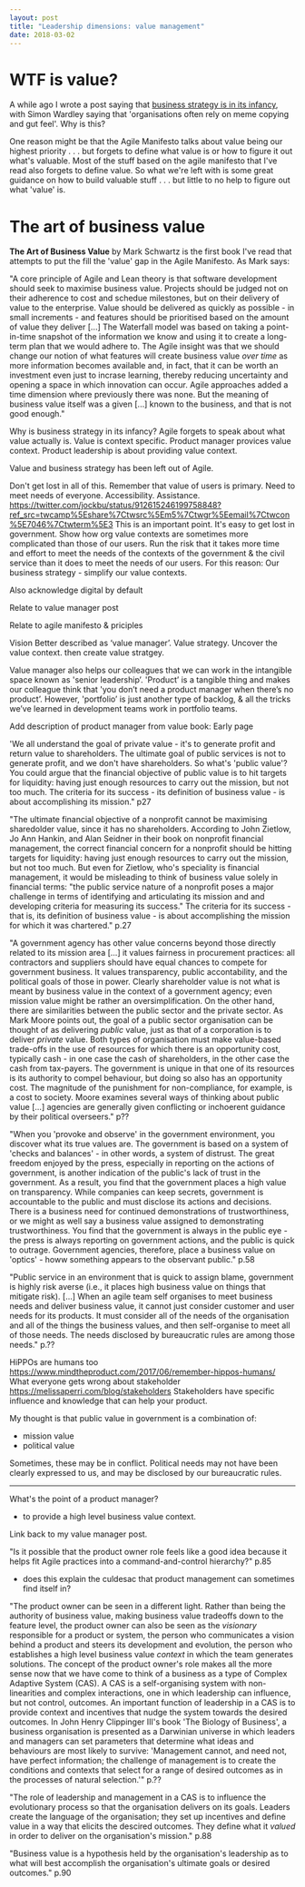 ```yaml
---
layout: post
title: "Leadership dimensions: value management"
date: 2018-03-02
---
```


# WTF is value?

A while ago I wrote a post saying that [business strategy is in its infancy](http://scottcolfer.com/2018/01/12/leadership.html), with Simon Wardley saying that 'organisations often rely on meme copying and gut feel'. Why is this?

One reason might be that the Agile Manifesto talks about value being our highest priority . . . but forgets to define what value is or how to figure it out what's valuable. Most of the stuff based on the agile manifesto that I've read also forgets to define value. So what we're left with is some great guidance on how to build valuable stuff . . . but little to no help to figure out what 'value' is.

# The art of business value

**The Art of Business Value** by Mark Schwartz is the first book I've read that attempts to put the fill the 'value' gap in the Agile Manifesto. As Mark says:

"A core principle of Agile and Lean theory is that software development should seek to maximise business value. Projects should be judged not on their adherence to cost and schedue milestones, but on their delivery of value to the enterprise. Value should be delivered as quickly as possible - in small increments - and features should be prioritised based on the amount of value they deliver [...] The Waterfall model was based on taking a point-in-time snapshot of the information we know and using it to create a long-term plan that we would adhere to. The Agile insight was that we should change our notion of what features will create business value *over time* as more information becomes available and, in fact, that it can be worth an investment even just to incrase learning, thereby reducing uncertainty and opening a space in which innovation can occur. Agile approaches added a time dimension where previously there was none. But the meaning of business value itself was a given [...] known to the business, and that is not good enough."

Why is business strategy in its infancy? 
Agile forgets to speak about what value actually is.
Value is context specific. 
Product manager provices value context.
Product leadership is about providing value context.

Value and business strategy has been left out of Agile.

Don't get lost in all of this.
Remember that value of users is primary. Need to meet needs of everyone. Accessibility. Assistance.
https://twitter.com/jockbu/status/912615246199758848?ref_src=twcamp%5Eshare%7Ctwsrc%5Em5%7Ctwgr%5Eemail%7Ctwcon%5E7046%7Ctwterm%5E3
This is an important point. It's easy to get lost in government. Show how org value contexts are sometimes more complicated than those of our users. Run the risk that it takes more time and effort to meet the needs of the contexts of the government & the civil service than it does to meet the needs of our users.
For this reason: Our business strategy - simplify our value contexts.

Also acknowledge digital by default

Relate to value manager post

Relate to agile manifesto & priciples

Vision
Better described as ‘value manager’.
Value strategy. Uncover the value context. then create value stratgey.

Value manager also helps our colleagues that we can work in the intangible space known as 'senior leadership’. 'Product’ is a tangible thing and makes our colleague think that 'you don’t need a product manager when there’s no product’. However, 'portfolio’ is just another type of backlog, & all the tricks we’ve learned in development teams work in portfolio teams.

Add description of product manager from value book:
 Early page

'We all understand the goal of private value - it's to generate profit and return value to shareholders. The ultimate goal of public services is not to generate profit, and we don't have shareholders. So what's 'public value'? You could argue that the financial objective of public value is to hit targets for liquidity: having just enough resources to carry out the mission, but not too much. The criteria for its success - its definition of business value - is about accomplishing its mission." p27

"The ultimate financial objective of a nonprofit cannot be maximising sharedolder value, since it has no shareholders. According to John Zietlow, Jo Ann Hankin, and Alan Seidner in their book on nonprofit financial management, the correct financial concern for a nonprofit should be hitting targets for liquidity: having just enough resources to carry out the mission, but not too much. But even for Zietlow, who's speciality is financial management, it would be misleading to think of business value solely in financial terms: "the public service nature of a nonprofit poses a major challenge in terms of identifying and articulating its mission and and developing criteria for measuring its success." The criteria for its success - that is, its definition of business value - is about accomplishing the mission for which it was chartered." p.27

"A government agency has other value concerns beyond those directly related to its mission area [...] it values fairness in procurement practices: all contractors and suppliers should have equal chances to compete for government business. It values transparency, public accontability, and the political goals of those in power. Clearly shareholder value is not what is meant by business value in the context of a government agency; even mission value might be rather an oversimplification. On the other hand, there are similarities between the public sector and the private sector. As Mark Moore points out, the goal of a public sector organisation can be thought of as delivering *public* value, just as that of a corporation is to deliver *private* value. Both types of organisation must make value-based trade-offs in the use of resources for which there is an opportunity cost, typically cash - in one case the cash of shareholders, in the other case the cash from tax-payers. The government is unique in that one of its resources is its authority to compel behaviour, but doing so also has an opportunity cost. The magnitude of the punishment for non-compliance, for example, is a cost to society. Moore examines several ways of thinking about public value [...] agencies are generally given conflicting or inchoerent guidance by their political overseers." p??

"When you 'provoke and observe' in the government environment, you discover what its true values are. The government is based on a system of 'checks and balances' - in other words, a system of distrust. The great freedom enjoyed by the press, especially in reporting on the actions of government, is another indication of the public's lack of trust in the government. As a result, you find that the government places a high value on transparency. While companies can keep secrets, government is accountable to the public and must disclose its actions and decisions. There is a business need for continued demonstrations of trustworthiness, or we might as well say a business value assigned to demonstrating trustworthiness. You find that the government is always in the public eye - the press is always reporting on government actions, and the public is quick to outrage. Government agencies, therefore, place a business value on 'optics' - howw something appears to the observant public." p.58  

"Public service in an environment that is quick to assign blame, government is highly risk averse (i.e., it places high business value on things that mitigate risk). [...] When an agile team self organises to meet business needs and deliver business value, it cannot just consider customer and user needs for its products. It must consider all of the needs of the organisation and all of the things the business values, and then self-organise to meet all of those needs. The needs disclosed by bureaucratic rules are among those needs." p.??

HiPPOs are humans too https://www.mindtheproduct.com/2017/06/remember-hippos-humans/
What everyone gets wrong about stakeholder https://melissaperri.com/blog/stakeholders Stakeholders have specific influence and knowledge that can help your product.


My thought is that public value in government is a combination of:

- mission value
- political value

Sometimes, these may be in conflict.
Political needs may not have been clearly expressed to us, and may be disclosed by our bureaucratic rules.

---

What's the point of a product manager? 
- to provide a high level business value context.

Link back to my value manager post.

"Is it possible that the product owner role feels like a good idea because it helps fit Agile practices into a command-and-control hierarchy?" p.85
- does this explain the culdesac that product management can sometimes find itself in?

"The product owner can be seen in a different light. Rather than being the authority of business value, making business value tradeoffs down to the feature level, the product owner can also be seen as the *visionary* responsible for a product or system, the person who communicates a vision behind a product and steers its development and evolution, the person who establishes a high level business value *context* in which the team generates solutions.
The concept of the product owner's role makes all the more sense now that we have come to think of a business as a type of Complex Adaptive System (CAS). A CAS is a self-organising system with non-linearities and complex interactions, one in which leadership can influence, but not control, outcomes. An important function of leadership in a CAS is to provide context and incentives that nudge the system towards the desired outcomes. In John Henry Clippinger III's book 'The Biology of Business', a business organisation is presented as a Darwinian universe in which leaders and managers can set parameters that determine what ideas and behaviours are most likely to survive: 'Management cannot, and need not, have perfect information; the challenge of management is to create the conditions and contexts that select for a range of desired outcomes as in the processes of natural selection.'" p.??

"The role of leadership and management in a CAS is to influence the evolutionary process so that the organisation delivers on its goals. Leaders create the language of the organisation; they set up incentives and define value in a way that elicits the descired outcomes. They define what it *valued* in order to deliver on the organisation's mission." p.88

"Business value is a hypothesis held by the organisation's leadership as to what will best accomplish the organisation's ultimate goals or desired outcomes." p.90
